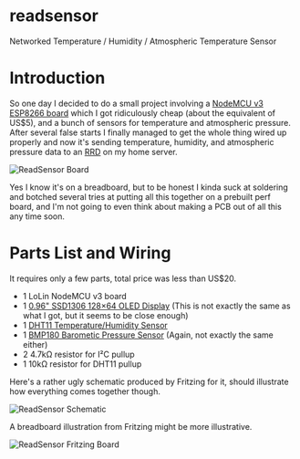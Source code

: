# readsensor
Networked Temperature / Humidity / Atmospheric Temperature Sensor

# Introduction

So one day I decided to do a small project involving a [NodeMCU v3
ESP8266
board](https://www.theengineeringprojects.com/2018/10/introduction-to-nodemcu-v3.html)
which I got ridiculously cheap (about the equivalent of US$5), and a
bunch of sensors for temperature and atmospheric pressure.  After
several false starts I finally managed to get the whole thing wired up
properly and now it's sending temperature, humidity, and atmospheric
pressure data to an [RRD](https://oss.oetiker.ch/rrdtool/) on my home
server.

![ReadSensor
 Board](https://raw.githubusercontent.com/dido/readsensor/master/readme-images/board.jpg)

Yes I know it's on a breadboard, but to be honest I kinda suck at
soldering and botched several tries at putting all this together on a
prebuilt perf board, and I'm not going to even think about making a
PCB out of all this any time soon.

# Parts List and Wiring

It requires only a few parts, total price was less than US$20.

* 1 LoLin NodeMCU v3 board
* 1 [0.96" SSD1306 128×64 OLED Display](https://www.adafruit.com/product/326) (This is not exactly the same as what I got, but it seems to be close enough)
* 1 [DHT11 Temperature/Humidity Sensor](https://www.adafruit.com/product/386)
* 1 [BMP180 Barometic Pressure Sensor](https://www.adafruit.com/product/1603) (Again, not exactly the same either)
* 2 4.7kΩ resistor for I²C pullup
* 1 10kΩ resistor for DHT11 pullup

Here's a rather ugly schematic produced by Fritzing for it, should illustrate how everything comes together though.

![ReadSensor
 Schematic](https://raw.githubusercontent.com/dido/readsensor/master/readme-images/readsensor_schem.jpg)

A breadboard illustration from Fritzing might be more illustrative.

![ReadSensor
 Fritzing Board](https://raw.githubusercontent.com/dido/readsensor/master/readme-images/readsensor_bb.jpg)
